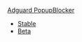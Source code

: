 
[Adguard PopupBlocker](https://github.com/AdguardTeam/PopupBlocker)
- [Stable](https://userscripts.adtidy.org/release/popup-blocker/2.5/popupblocker.user.js)
- [Beta](https://userscripts.adtidy.org/beta/popup-blocker/2.5/popupblocker.user.js)
